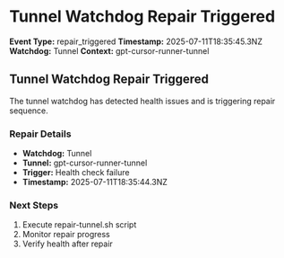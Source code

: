 # Tunnel Watchdog Repair Triggered

**Event Type:** repair_triggered
**Timestamp:** 2025-07-11T18:35:45.3NZ
**Watchdog:** Tunnel
**Context:** gpt-cursor-runner-tunnel


## Tunnel Watchdog Repair Triggered

The tunnel watchdog has detected health issues and is triggering repair sequence.

### Repair Details
- **Watchdog:** Tunnel
- **Tunnel:** gpt-cursor-runner-tunnel
- **Trigger:** Health check failure
- **Timestamp:** 2025-07-11T18:35:44.3NZ

### Next Steps
1. Execute repair-tunnel.sh script
2. Monitor repair progress
3. Verify health after repair


